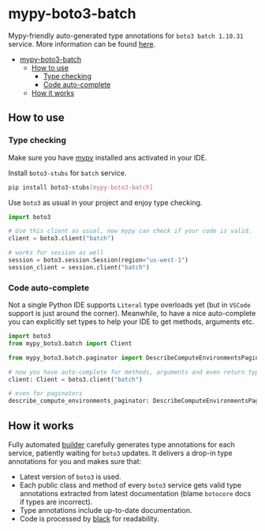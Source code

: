 # mypy-boto3-batch

Mypy-friendly auto-generated type annotations for `boto3 batch 1.10.31` service.
More information can be found [here](https://github.com/vemel/mypy_boto3).

- [mypy-boto3-batch](#mypy-boto3-batch)
  - [How to use](#how-to-use)
    - [Type checking](#type-checking)
    - [Code auto-complete](#code-auto-complete)
  - [How it works](#how-it-works)

## How to use

### Type checking

Make sure you have [mypy](https://github.com/python/mypy) installed ans activated in your IDE.

Install `boto3-stubs` for `batch` service.

```bash
pip install boto3-stubs[mypy-boto3-batch]
```

Use `boto3` as usual in your project and enjoy type checking.

```python
import boto3

# Use this client as usual, now mypy can check if your code is valid.
client = boto3.client("batch")

# works for session as well
session = boto3.session.Session(region="us-west-1")
session_client = session.client("batch")

```

### Code auto-complete

Not a single Python IDE supports `Literal` type overloads yet (but in `VSCode` support is just around the corner).
Meanwhile, to have a nice auto-complete you can explicitly set types to help your IDE to get methods, arguments etc.

```python
import boto3
from mypy_boto3.batch import Client

from mypy_boto3.batch.paginator import DescribeComputeEnvironmentsPaginator

# now you have auto-complete for methods, arguments and even return types
client: Client = boto3.client("batch")

# even for paginators
describe_compute_environments_paginator: DescribeComputeEnvironmentsPaginator = client.get_paginator("describe_compute_environments")
```

## How it works

Fully automated [builder](https://github.com/vemel/mypy_boto3) carefully generates
type annotations for each service, patiently waiting for `boto3` updates. It delivers
a drop-in type annotations for you and makes sure that:

- Latest version of `boto3` is used.
- Each public class and method of every `boto3` service gets valid type annotations
  extracted from latest documentation (blame `botocore` docs if types are incorrect).
- Type annotations include up-to-date documentation.
- Code is processed by [black](https://github.com/psf/black) for readability.